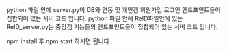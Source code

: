 python 파일 안에 server.py이 DB와 연동 및 개인캠 회원가입 로그인 엔드포인트들이 집합되어 있는 서버 코드 입니다.
python 파일 안에 ReID파일안에 있는 ReID_server.py는 중앙캠 기능들의 엔드포인트들이 집합되어 있는 서버 코드 입니다.

npm install 후 npm start 하시면 됩니다 .

